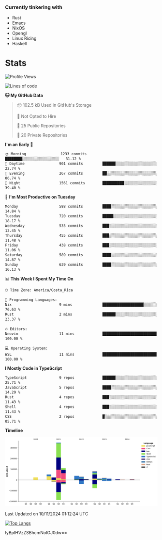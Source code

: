 ### Currently tinkering with
 - Rust
 - Emacs
 - NixOS
 - Opengl
 - Linux Ricing
 - Haskell

# Stats
<!--START_SECTION:waka-->
![Profile Views](http://img.shields.io/badge/Profile%20Views-0-blue)

![Lines of code](https://img.shields.io/badge/From%20Hello%20World%20I%27ve%20Written-762.8%20thousand%20lines%20of%20code-blue)

**🐱 My GitHub Data** 

> 📦 102.5 kB Used in GitHub's Storage 
 > 
> 🚫 Not Opted to Hire
 > 
> 📜 25 Public Repositories 
 > 
> 🔑 20 Private Repositories 
 > 
**I'm an Early 🐤** 

```text
🌞 Morning                1233 commits        ████████░░░░░░░░░░░░░░░░░   31.12 % 
🌆 Daytime                901 commits         ██████░░░░░░░░░░░░░░░░░░░   22.74 % 
🌃 Evening                267 commits         ██░░░░░░░░░░░░░░░░░░░░░░░   06.74 % 
🌙 Night                  1561 commits        ██████████░░░░░░░░░░░░░░░   39.40 % 
```
📅 **I'm Most Productive on Tuesday** 

```text
Monday                   588 commits         ████░░░░░░░░░░░░░░░░░░░░░   14.84 % 
Tuesday                  720 commits         █████░░░░░░░░░░░░░░░░░░░░   18.17 % 
Wednesday                533 commits         ███░░░░░░░░░░░░░░░░░░░░░░   13.45 % 
Thursday                 455 commits         ███░░░░░░░░░░░░░░░░░░░░░░   11.48 % 
Friday                   438 commits         ███░░░░░░░░░░░░░░░░░░░░░░   11.06 % 
Saturday                 589 commits         ████░░░░░░░░░░░░░░░░░░░░░   14.87 % 
Sunday                   639 commits         ████░░░░░░░░░░░░░░░░░░░░░   16.13 % 
```


📊 **This Week I Spent My Time On** 

```text
🕑︎ Time Zone: America/Costa_Rica

💬 Programming Languages: 
Nix                      9 mins              ███████████████████░░░░░░   76.63 % 
Rust                     2 mins              ██████░░░░░░░░░░░░░░░░░░░   23.37 % 

🔥 Editors: 
Neovim                   11 mins             █████████████████████████   100.00 % 

💻 Operating System: 
WSL                      11 mins             █████████████████████████   100.00 % 
```

**I Mostly Code in TypeScript** 

```text
TypeScript               9 repos             ██████░░░░░░░░░░░░░░░░░░░   25.71 % 
JavaScript               5 repos             ████░░░░░░░░░░░░░░░░░░░░░   14.29 % 
Rust                     4 repos             ███░░░░░░░░░░░░░░░░░░░░░░   11.43 % 
Shell                    4 repos             ███░░░░░░░░░░░░░░░░░░░░░░   11.43 % 
CSS                      2 repos             █░░░░░░░░░░░░░░░░░░░░░░░░   05.71 % 
```



**Timeline**

![Lines of Code chart](https://raw.githubusercontent.com/PandeCode/PandeCode/main/assets/bar_graph.png)


 Last Updated on 10/11/2024 01:12:24 UTC
<!--END_SECTION:waka-->
<!-- 
[![PandeCode's GitHub stats](https://github-readme-stats.vercel.app/api?username=PandeCode&theme=dracula&hide_border=true&show_icons=true)](https://github.com/anuraghazra/github-readme-stats)
-->
[![Top Langs](https://github-readme-stats.vercel.app/api/top-langs/?username=PandeCode&layout=compact&theme=dracula&hide_border=true)](https://github.com/anuraghazra/github-readme-stats)

IyBpIHVzZSBhcmNoIGJ0dw==
